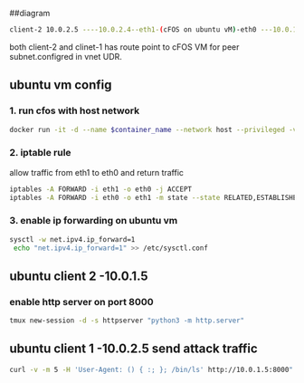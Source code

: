 ##diagram
```bash
client-2 10.0.2.5 ----10.0.2.4--eth1-(cFOS on ubuntu vM)-eth0 ---10.0.1.4 ---10.0.1.5 client-1
```

both client-2 and clinet-1 has route point to cFOS VM for peer subnet.configred in vnet UDR.  


## ubuntu vm config

### 1. run cfos with host network
```bash
docker run -it -d --name $container_name --network host --privileged -v cfosdata:/data $imagetag

```

### 2. iptable rule
allow traffic from eth1 to eth0 and return traffic 
```bash
iptables -A FORWARD -i eth1 -o eth0 -j ACCEPT
iptables -A FORWARD -i eth0 -o eth1 -m state --state RELATED,ESTABLISHED -j ACCEPT

```
### 3. enable ip forwarding on ubuntu vm
```bash
sysctl -w net.ipv4.ip_forward=1
 echo "net.ipv4.ip_forward=1" >> /etc/sysctl.conf
```

## ubuntu client 2 -10.0.1.5
### enable http server on port 8000

```bash
tmux new-session -d -s httpserver "python3 -m http.server"
```


## ubuntu client 1 -10.0.2.5  send attack traffic

```bash
curl -v -m 5 -H 'User-Agent: () { :; }; /bin/ls' http://10.0.1.5:8000"
```




